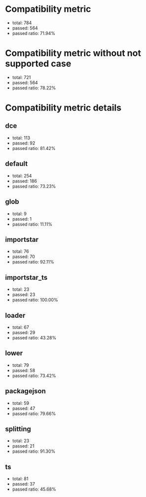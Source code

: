 # Compatibility metric
- total: 784
- passed: 564
- passed ratio: 71.94%
# Compatibility metric without not supported case
- total: 721
- passed: 564
- passed ratio: 78.22%
# Compatibility metric details
## dce
- total: 113
- passed: 92
- passed ratio: 81.42%
## default
- total: 254
- passed: 186
- passed ratio: 73.23%
## glob
- total: 9
- passed: 1
- passed ratio: 11.11%
## importstar
- total: 76
- passed: 70
- passed ratio: 92.11%
## importstar_ts
- total: 23
- passed: 23
- passed ratio: 100.00%
## loader
- total: 67
- passed: 29
- passed ratio: 43.28%
## lower
- total: 79
- passed: 58
- passed ratio: 73.42%
## packagejson
- total: 59
- passed: 47
- passed ratio: 79.66%
## splitting
- total: 23
- passed: 21
- passed ratio: 91.30%
## ts
- total: 81
- passed: 37
- passed ratio: 45.68%
